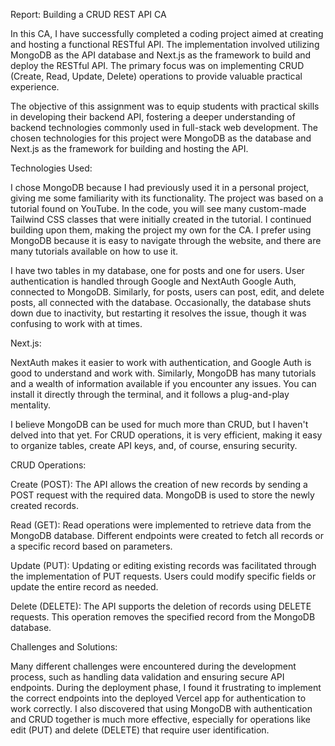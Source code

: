 
Report: Building a CRUD REST API CA

In this CA, I have successfully completed a coding project aimed at creating and hosting a functional RESTful API. The implementation involved utilizing MongoDB as the API database and Next.js as the framework to build and deploy the RESTful API. The primary focus was on implementing CRUD (Create, Read, Update, Delete) operations to provide valuable practical experience.

The objective of this assignment was to equip students with practical skills in developing their backend API, fostering a deeper understanding of backend technologies commonly used in full-stack web development. The chosen technologies for this project were MongoDB as the database and Next.js as the framework for building and hosting the API.

Technologies Used:

I chose MongoDB because I had previously used it in a personal project, giving me some familiarity with its functionality. The project was based on a tutorial found on YouTube. In the code, you will see many custom-made Tailwind CSS classes that were initially created in the tutorial. I continued building upon them, making the project my own for the CA. I prefer using MongoDB because it is easy to navigate through the website, and there are many tutorials available on how to use it.

I have two tables in my database, one for posts and one for users. User authentication is handled through Google and NextAuth Google Auth, connected to MongoDB. Similarly, for posts, users can post, edit, and delete posts, all connected with the database. Occasionally, the database shuts down due to inactivity, but restarting it resolves the issue, though it was confusing to work with at times.

Next.js:

NextAuth makes it easier to work with authentication, and Google Auth is good to understand and work with. Similarly, MongoDB has many tutorials and a wealth of information available if you encounter any issues. You can install it directly through the terminal, and it follows a plug-and-play mentality.

I believe MongoDB can be used for much more than CRUD, but I haven't delved into that yet. For CRUD operations, it is very efficient, making it easy to organize tables, create API keys, and, of course, ensuring security.

CRUD Operations:

Create (POST): The API allows the creation of new records by sending a POST request with the required data. MongoDB is used to store the newly created records.

Read (GET): Read operations were implemented to retrieve data from the MongoDB database. Different endpoints were created to fetch all records or a specific record based on parameters.

Update (PUT): Updating or editing existing records was facilitated through the implementation of PUT requests. Users could modify specific fields or update the entire record as needed.

Delete (DELETE): The API supports the deletion of records using DELETE requests. This operation removes the specified record from the MongoDB database.

Challenges and Solutions:

Many different challenges were encountered during the development process, such as handling data validation and ensuring secure API endpoints. During the deployment phase, I found it frustrating to implement the correct endpoints into the deployed Vercel app for authentication to work correctly. I also discovered that using MongoDB with authentication and CRUD together is much more effective, especially for operations like edit (PUT) and delete (DELETE) that require user identification.
